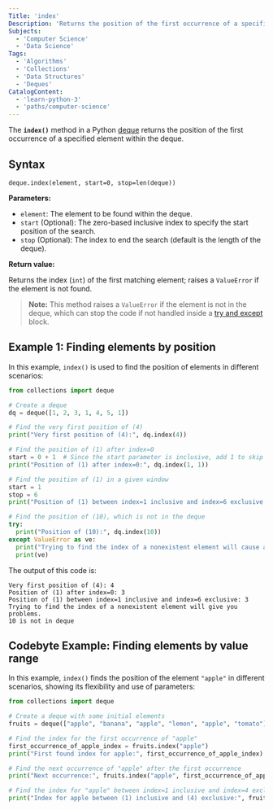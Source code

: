 ```yaml
---
Title: 'index'
Description: 'Returns the position of the first occurrence of a specified element within the deque.'
Subjects:
  - 'Computer Science'
  - 'Data Science'
Tags:
  - 'Algorithms'
  - 'Collections'
  - 'Data Structures'
  - 'Deques'
CatalogContent:
  - 'learn-python-3'
  - 'paths/computer-science'  
---
```


The **`index()`** method in a Python [deque](https://www.codecademy.com/resources/docs/python/collections-module/deque) returns the position of the first occurrence of a specified element within the deque.

## Syntax

```pseudo
deque.index(element, start=0, stop=len(deque))
```

**Parameters:**

- `element`: The element to be found within the deque.
- `start` (Optional): The zero-based inclusive index to specify the start position of the search.
- `stop` (Optional): The index to end the search (default is the length of the deque).

**Return value:**

Returns the index (`int`) of the first matching element; raises a `ValueError` if the element is not found.

> **Note:** This method raises a `ValueError` if the element is not in the deque, which can stop the code if not handled inside a [try and except](https://www.codecademy.com/resources/docs/python/keywords/try) block.

## Example 1: Finding elements by position

In this example, `index()` is used to find the position of elements in different scenarios:

```py
from collections import deque

# Create a deque
dq = deque([1, 2, 3, 1, 4, 5, 1])

# Find the very first position of (4)
print("Very first position of (4):", dq.index(4))

# Find the position of (1) after index=0
start = 0 + 1  # Since the start parameter is inclusive, add 1 to skip index=0.
print("Position of (1) after index=0:", dq.index(1, 1))

# Find the position of (1) in a given window
start = 1
stop = 6
print("Position of (1) between index=1 inclusive and index=6 exclusive:", dq.index(1, 1, 6))

# Find the position of (10), which is not in the deque
try:
  print("Position of (10):", dq.index(10))
except ValueError as ve:
  print("Trying to find the index of a nonexistent element will cause an error.")
  print(ve)
```

The output of this code is:

```shell
Very first position of (4): 4
Position of (1) after index=0: 3
Position of (1) between index=1 inclusive and index=6 exclusive: 3
Trying to find the index of a nonexistent element will give you problems.
10 is not in deque
```

## Codebyte Example: Finding elements by value range

In this example, `index()` finds the position of the element `"apple"` in different scenarios, showing its flexibility and use of parameters:

```py
from collections import deque

# Create a deque with some initial elements
fruits = deque(["apple", "banana", "apple", "lemon", "apple", "tomato"])

# Find the index for the first occurrence of "apple"
first_occurrence_of_apple_index = fruits.index("apple")
print("First found index for apple:", first_occurrence_of_apple_index)

# Find the next occurrence of "apple" after the first occurrence
print("Next occurrence:", fruits.index("apple", first_occurrence_of_apple_index + 1))

# Find the index for "apple" between index=1 inclusive and index=4 exclusive
print("Index for apple between (1) inclusive and (4) exclusive:", fruits.index("apple", 1, 4))
```

